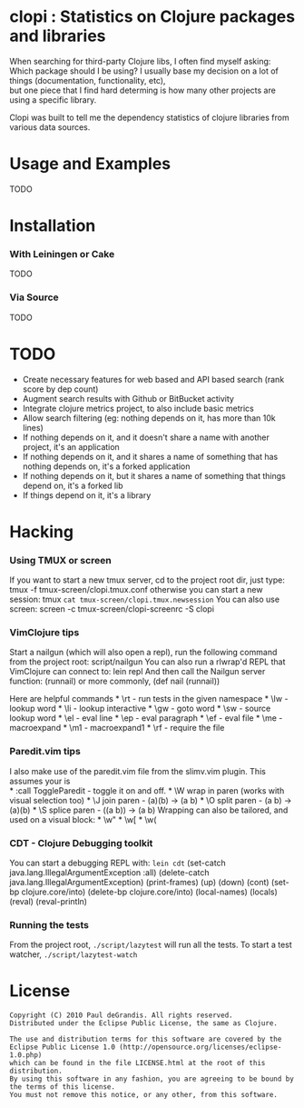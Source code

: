 
clopi : Statistics on Clojure packages and libraries
=======================================================

When searching for third-party Clojure libs, I often find myself asking:
    Which package should I be using?
I usually base my decision on a lot of things (documentation, functionality, etc),  
but one piece that I find hard determing is how many other projects are using a specific library.

Clopi was built to tell me the dependency statistics of clojure libraries from various data sources.



Usage and Examples
==================

TODO



Installation
============

### With Leiningen or Cake

TODO

### Via Source

TODO


TODO
====

* Create necessary features for web based and API based search (rank score by dep count)
* Augment search results with Github or BitBucket activity
* Integrate clojure metrics project, to also include basic metrics
* Allow search filtering (eg: nothing depends on it, has more than 10k lines)
 * If nothing depends on it, and it doesn't share a name with another project, it's an application
 * If nothing depends on it, and it shares a name of something that has nothing depends on, it's a forked application
 * If nothing depends on it, but it shares a name of something that things depend on, it's a forked lib
 * If things depend on it, it's a library


Hacking
=======

### Using TMUX or screen

If you want to start a new tmux server, cd to the project root dir, just type:
    tmux -f tmux-screen/clopi.tmux.conf
otherwise you can start a new session:
    tmux `cat tmux-screen/clopi.tmux.newsession`
You can also use screen:
    screen -c tmux-screen/clopi-screenrc -S clopi


### VimClojure tips

Start a nailgun (which will also open a repl),
run the following command from the project root:
    script/nailgun
You can also run a rlwrap'd REPL that VimClojure can connect to:
    lein repl
And then call the Nailgun server function:
    (runnail)
or more commonly,
    (def nail (runnail))

Here are helpful commands
    * \rt - run tests in the given namespace
    * \lw - lookup word
    * \li - lookup interactive
    * \gw - goto word
    * \sw - source lookup word
    * \el - eval line
    * \ep - eval paragraph
    * \ef - eval file
    * \me - macroexpand
    * \m1 - macroexpand1
    * \rf - require the file

### Paredit.vim tips

I also make use of the paredit.vim file from the slimv.vim plugin. This assumes your <leader> is \
    * :call ToggleParedit - toggle it on and off.
    * \W wrap in paren (works with visual selection too)
    * \J join paren - (a)(b) -> (a b)
    * \O split paren - (a b) -> (a)(b)
    * \S splice paren - ((a b)) -> (a b)
Wrapping can also be tailored, and used on a visual block:
    * \w"
    * \w[
    * \w(


### CDT - Clojure Debugging toolkit

You can start a debugging REPL with: `lein cdt`
    (set-catch java.lang.IllegalArgumentException :all)
    (delete-catch java.lang.IllegalArgumentException)
    (print-frames)
    (up)
    (down)
    (cont)
    (set-bp clojure.core/into)
    (delete-bp clojure.core/into)
    (local-names)
    (locals)
    (reval)
    (reval-println)


### Running the tests

From the project root, `./script/lazytest` will run all the tests.
To start a test watcher, `./script/lazytest-watch`


License
=======

    Copyright (C) 2010 Paul deGrandis. All rights reserved.
    Distributed under the Eclipse Public License, the same as Clojure.
	
	The use and distribution terms for this software are covered by the 
	Eclipse Public License 1.0 (http://opensource.org/licenses/eclipse-1.0.php) 
	which can be found in the file LICENSE.html at the root of this distribution. 
	By using this software in any fashion, you are agreeing to be bound by the terms of this license. 
	You must not remove this notice, or any other, from this software.

